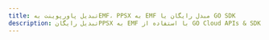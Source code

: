 ---title: تبدیل پاورپوینت بهEMF، PPSX به EMF مبدل رایگان یا GO SDKdescription: تبدیل رایگانPPSX به EMF با استفاده از GO Cloud APIs & SDK. همچنین اسناد Microsoft PowerPoint را در Cloud ایجاد، ویرایش و رندر کنید.---